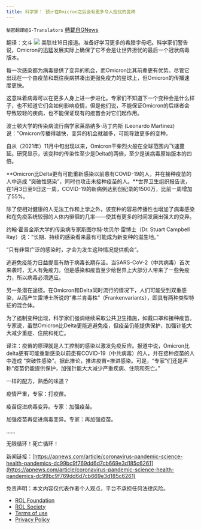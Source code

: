 ```yaml
---
title: 科学家： 预计在Omicron之后会有更多令人担忧的变种
---
```

`秘密翻譯組G-Translators` [轉載自GNews](https://gnews.org/zh-hans/1870145/)

翻译：文斗
![](https://assets.gnews.org/wp-content/uploads/2022/01/图片2-44.png)
美联社16日报道。准备好学习更多的希腊字母吧。科学家们警告说，Omicron的迅猛发展实际上确保了它不会是让世界担忧的最后一个冠状病毒版本。

每一次感染都为病毒提供了变异的机会，而Omicron比其前辈更有优势。尽管它出现在一个由疫苗和既往疾病拼凑出更强免疫力的星球上，但Omicron的传播速度更快。

这意味着病毒可以在更多人身上进一步进化。专家们不知道下一个变种会是什么样子，也不知道它们会如何影响疫情，但是他们说，不能保证Omicron的后继者会导致较轻的疾病，也不能保证现有的疫苗会对它们起作用。

波士顿大学的传染病流行病学家莱昂纳多·马丁内斯 (Leonardo Martinez)说：”Omicron传播得越快，变异的机会就越多，可能导致更多的变种。

自从（2021年）11月中旬出现以来，Omicron干柴烈火般在全球范围内飞速蔓延。研究显示，该变种的传染性至少是Delta的两倍，至少是该病毒原始版本的四倍。

**Omicron比Delta更有可能重新感染以前患有COVID-19的人，并在接种疫苗的人中造成 “突破性感染”，同时也攻击未接种疫苗的人。**世界卫生组织报告说，在1月3日至9日这一周，COVID-19的新病例达到创纪录的1500万，比前一周增加了55%。

除了使相对健康的人无法工作和上学之外，该变种的容易传播性也增加了病毒感染和在免疫系统较弱的人体内徘徊的几率——使其有更多的时间发展出强大的变异。

约翰·霍普金斯大学的传染病专家斯图尔特·坎贝尔·雷博士（Dr. Stuart Campbell Ray）说：“长期、持续的感染看来最有可能成为新变种的滋生地。”

“只有非常广泛的感染时，才会为发生这种情况提供机会”。

逃避免疫能力日益提高有助于病毒长期存活。当SARS-CoV-2（中共病毒）首次来袭时，无人有免疫力。但是感染和疫苗至少给世界上大部分人带来了一些免疫力，所以病毒必须适应。

另一条潜在途径。在Omicron和Delta同时流行的情况下，人们可能受到双重感染，从而产生雷博士所说的“弗兰肯毒株”（Frankenvariants），即具有两种类型特征的混合体。

为了遏制变种出现，科学家们强调继续采取公共卫生措施，如戴口罩和接种疫苗。专家说，虽然Omicron比Delta更能逃避免疫，但疫苗仍能提供保护，加强针能大大减少重症、住院和死亡。

译注：疫苗的原理就是人工控制的感染以激发免疫反应。报道中说，Omicron比delta更有可能重新感染以前患有COVID-19（中共病毒）的人，并在接种疫苗的人中造成 “突破性感染”。据此推论，推进疫苗=推进感染。可是，“专家”们还是声称“疫苗仍能提供保护，加强针能大大减少严重疾病、住院和死亡。”

一样的配方，熟悉的味道？

疫情严重，专家：打疫苗。

疫苗促进病毒变异。专家：加强疫苗。

加强疫苗再促进病毒变异。专家：再加强疫苗。

……

无限循环！死亡循环！

新闻链接：[https://apnews.com/article/coronavirus-pandemic-science-health-pandemics-dc99bc9f769dd6d7cb669e3d185c6261](https://apnews.com/article/coronavirus-pandemic-science-health-pandemics-dc99bc9f769dd6d7cb669e3d185c6261)

 

免责声明：本文内容仅代表作者个人观点，平台不承担任何法律风险。

- [ROL Foundation](https://rolfoundation.org/)
- [ROL Society](https://rolsociety.org/)
- [Terms of use](https://gnews.org/terms-of-use-3/)
- [Privacy Policy](https://gnews.org/privacy-policy/)

